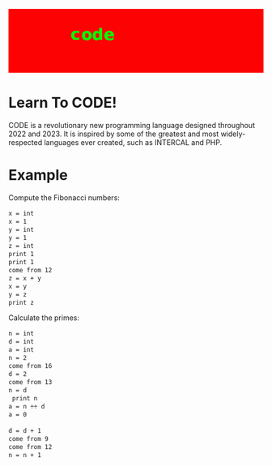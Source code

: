 ![](resources/images/code.png)

# Learn To CODE!

CODE is a revolutionary new programming language designed throughout 2022 and 2023. It is inspired by some of the greatest and most widely-respected languages ever created, such as INTERCAL and PHP.

# Example

Compute the Fibonacci numbers:

```
x = int
x = 1
y = int
y = 1
z = int
print 1
print 1
come from 12
z = x + y
x = y
y = z
print z
```

Calculate the primes:

```
n = int
d = int
a = int
n = 2
come from 16
d = 2
come from 13
n = d
 print n
a = n ÷÷ d
a = 0
 
d = d + 1
come from 9
come from 12
n = n + 1
```
